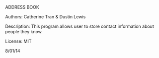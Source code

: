 ADDRESS BOOK

Authors: Catherine Tran & Dustin Lewis


Description: This program allows user to store contact information about
people they know.  

License: MIT


8/01/14
